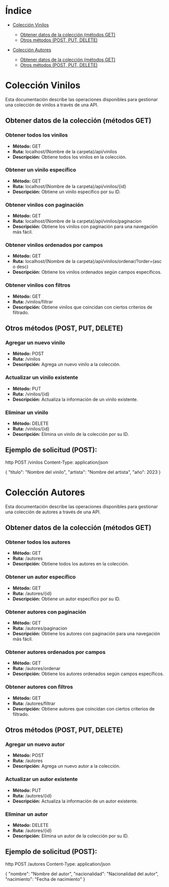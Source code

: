 # Índice

- [Colección Vinilos](#colección-vinilos)
  - [Obtener datos de la colección (métodos GET)](#obtener-datos-de-la-colección-métodos-get)
  - [Otros métodos (POST, PUT, DELETE)](#otros-métodos-post-put-delete)

- [Colección Autores](#colección-autores)
  - [Obtener datos de la colección (métodos GET)](#obtener-datos-de-la-colección-métodos-get-1)
  - [Otros métodos (POST, PUT, DELETE)](#otros-métodos-post-put-delete-1)


# Colección Vinilos

Esta documentación describe las operaciones disponibles para gestionar una colección de vinilos a través de una API.

## Obtener datos de la colección (métodos GET)

### Obtener todos los vinilos
- **Método:** GET
- **Ruta:** localhost/(Nombre de la carpeta)/api/vinilos
- **Descripción:** Obtiene todos los vinilos en la colección.

### Obtener un vinilo específico
- **Método:** GET
- **Ruta:** localhost/(Nombre de la carpeta)/api/vinilos/{id}
- **Descripción:** Obtiene un vinilo específico por su ID.

### Obtener vinilos con paginación
- **Método:** GET
- **Ruta:** localhost/(Nombre de la carpeta)/api/vinilos/paginacion
- **Descripción:** Obtiene los vinilos con paginación para una navegación más fácil.

### Obtener vinilos ordenados por campos
- **Método:** GET
- **Ruta:**  localhost/(Nombre de la carpeta)/api/vinilos/ordenar/<nombre de columna a filtrar>?order=(asc o desc)
- **Descripción:** Obtiene los vinilos ordenados según campos específicos.

### Obtener vinilos con filtros
- **Método:** GET
- **Ruta:** /vinilos/filtrar
- **Descripción:** Obtiene vinilos que coincidan con ciertos criterios de filtrado.

## Otros métodos (POST, PUT, DELETE)

### Agregar un nuevo vinilo
- **Método:** POST
- **Ruta:** /vinilos
- **Descripción:** Agrega un nuevo vinilo a la colección.

### Actualizar un vinilo existente
- **Método:** PUT
- **Ruta:** /vinilos/{id}
- **Descripción:** Actualiza la información de un vinilo existente.

### Eliminar un vinilo
- **Método:** DELETE
- **Ruta:** /vinilos/{id}
- **Descripción:** Elimina un vinilo de la colección por su ID.

## Ejemplo de solicitud (POST):

http
POST /vinilos
Content-Type: application/json

{
    "titulo": "Nombre del vinilo",
    "artista": "Nombre del artista",
    "año": 2023
}
# Colección Autores

Esta documentación describe las operaciones disponibles para gestionar una colección de autores a través de una API.

## Obtener datos de la colección (métodos GET)

### Obtener todos los autores
- **Método:** GET
- **Ruta:** /autores
- **Descripción:** Obtiene todos los autores en la colección.

### Obtener un autor específico
- **Método:** GET
- **Ruta:** /autores/{id}
- **Descripción:** Obtiene un autor específico por su ID.

### Obtener autores con paginación
- **Método:** GET
- **Ruta:** /autores/paginacion
- **Descripción:** Obtiene los autores con paginación para una navegación más fácil.

### Obtener autores ordenados por campos
- **Método:** GET
- **Ruta:** /autores/ordenar
- **Descripción:** Obtiene los autores ordenados según campos específicos.

### Obtener autores con filtros
- **Método:** GET
- **Ruta:** /autores/filtrar
- **Descripción:** Obtiene autores que coincidan con ciertos criterios de filtrado.

## Otros métodos (POST, PUT, DELETE)

### Agregar un nuevo autor
- **Método:** POST
- **Ruta:** /autores
- **Descripción:** Agrega un nuevo autor a la colección.

### Actualizar un autor existente
- **Método:** PUT
- **Ruta:** /autores/{id}
- **Descripción:** Actualiza la información de un autor existente.

### Eliminar un autor
- **Método:** DELETE
- **Ruta:** /autores/{id}
- **Descripción:** Elimina un autor de la colección por su ID.

## Ejemplo de solicitud (POST):

http
POST /autores
Content-Type: application/json

{
    "nombre": "Nombre del autor",
    "nacionalidad": "Nacionalidad del autor",
    "nacimiento": "Fecha de nacimiento"
}
